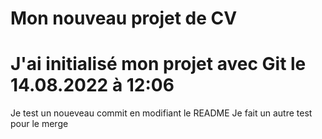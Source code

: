 # Mon nouveau projet de CV

# J'ai initialisé mon projet avec Git le 14.08.2022 à 12:06
Je test un noueveau commit en modifiant le README
Je fait un autre test pour le merge
